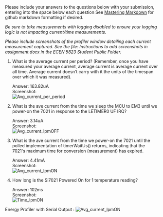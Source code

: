 Please include your answers to the questions below with your submission, entering into the space below each question
See [Mastering Markdown](https://guides.github.com/features/mastering-markdown/) for github markdown formatting if desired.

*Be sure to take measurements with logging disabled to ensure your logging logic is not impacting current/time measurements.*

*Please include screenshots of the profiler window detailing each current measurement captured.  See the file: Instructions to add screenshots in assignment.docx in the ECEN 5823 Student Public Folder.* 

1. What is the average current per period? (Remember, once you have measured your average current, average current is average current over all time. Average current doesn’t carry with it the units of the timespan over which it was measured).
  
   Answer:
   163.82uA
   <br>Screenshot:  
   ![Avg_current_per_period](screenshots/Current_Per_Period.png)  
   
2. What is the ave current from the time we sleep the MCU to EM3 until we power-on the 7021 in response to the LETIMER0 UF IRQ? 
   
   Answer:
   3.14uA
   <br>Screenshot:  
   ![Avg_current_lpmOFF](screenshots/Sleep_Current.png)
   
3. What is the ave current from the time we power-on the 7021 until the polled implementation of timerWaitUs() returns, indicating that the 7021's maximum time for conversion (measurement) has expired.
  
   Answer:
   4.41mA
   <br>Screenshot:  
   ![Avg_current_lpmON](screenshots/ON_Current.png)
   
4. How long is the Si7021 Powered On for 1 temperature reading?  
   
   Answer:
   102ms
   <br>Screenshot:  
   ![Time_lpmON](screenshots/ON_Current.png)

Energy Profiler with Serial Output : 
![Avg_current_lpmON](screenshots/Terminal.png)
